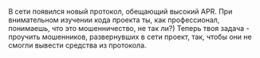 В сети появился новый протокол, обещающий высокий APR. При внимательном изучении кода проекта ты, как профессионал, понимаешь, что это мошенничество, не так ли?) Теперь твоя задача - проучить мошенников, развернувших в сети проект, так, чтобы они не смогли вывести средства из протокола.